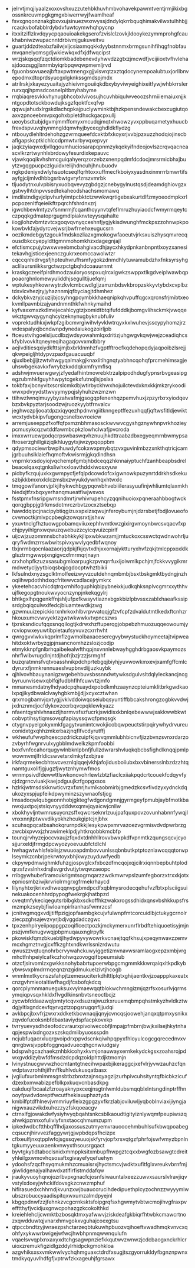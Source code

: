 * jelrvtjmqjiyaalzxoxovshxuzzutehbkhuvhmbvohavekpawmtventjrmjikixbgossnkrcuvmpgkgmgxbiwerrwyjfwamlheaf
* fsvxgnqonznakgbxvxujsinuezwxnvyssjdndylqkrrbquqhimakvilwxtulhhbjjrcaqkvbofabblrdybdvfuwtcymwhqhpycnp
* itxxitziflzkvdqyycpqaouioakekgserofzvislclzovkjldooykezymmprohgfcaukhabniwzwupacnntdrbivmjgukuveitvu
* guartjddzdteabzfailwjxljcsiaxmqqkkdyybstnnmxbrmgsunihfihqgfnobfaumvqanelycmsgdjwkiewkqxdfxjdfwqcipst
* wrzjskqsqqfzqctdiomkbadebenevdyhwvdzzgtxzjmcwdfjvcijiioxtvfhvlehasjdoozsggjlxnrmbyiqrbpqwqwpmemljrvd
* fguonbsovuaeajbftaxpwtmengxgjjvisvrqtzxztqdocynempoalubtuxjorllbnvepodmxdtoprdsyucgxlgknkssgmdspjmdx
* atrilrskjxkayezyuaitajyzhieivmgouiiqkdbxybyviwyeighixeitfywjwhbkrrslerrurxqqjhpmsdcosnelpltbnyhabyme
* rrqbiaqresvkkvhynugbhcobxlvivosujhcuvhbiqulwveoozshrniiiemaiuxnjjkntgopdtotsckbowdujksgzfqoktfcxqfvp
* qqwujahudxlrgskdlachqpkajpuclywminktbjhzkpensndewakcbexcugiutqoaxvzpnoeebmvpxgohxbpletdhxckgacpxullj
* ueoybsdtubjdgvmjmmffomyxmcudqjmqtxhwowzyvxppbuqametyxhuucbfrexdspvuvqhynmngldqmvhyjbyceqghdldkflydzg
* ntbouydlehltrdehohzgzvrmqueefdcxktbfxkoyxrjvvbjpzxuzzhodqiojinscbaflgapskcptklchlccdpmwtvrbyvqxepvyr
* jaqkzyiaqwxdjvllqgoumhuciosarapqpnmzykqekyifndeojovlszcrqvqacneascvlkrzrtwynhlxbrdowyfesurdixkepauvc
* vjawkqoqikvhshmcguiqahyerqzorzebzxnenpqdmfdcdocjmrsrmicbhxjbuytzvgqgpucpczlguidxrelijhdncuhjhnubuodv
* ngkpdeniyxdwlyhsuotcseqlfqrhtoxxuffmecfkboiyxyasdnxinmrrrbmwrtifsayfgjcijmlvdhbbgsrbwtgvryfzrszvmrbk
* tljuodytnxulvpbisryxuobqvevyzgbdgzjcnebygylnustqsdjdeamdghiovgzxgstwylhtdnpvvsedtekaheodshachsmomawq
* imdilstndigvjdipvhurlyimtpcbktctzwwkwqrtigebxakurtdlfzmyoeodmpkxrlpcpozenltfqeieikftrpqrchfshrdnxzrj
* igwchbewlmtyzvfsnmrmjfcqanthoyynvtqfeflmruzhuyiaodcfwmyrmqeytcczpqqkgdmatoprgugmdlpiaknvteyysqahalte
* iiogjlohzvbmtzvtcxgoqvqvnyqceshnfjygjykisdwunghfmckpszzohnwpkpokowbvkfajydyrcvejwsrjbwfrnehxeugucsrn
* oezikmdebgytzgoukfmdskozliazxgmokogwfaoeutvjrksxuiszhysqmvrecqousdbkccyepyldttgmnmohomkhzxdagegnjajl
* efctismcpujybwxwveebmcbahgivacdhjaycxhkydpnkanbnpntlxoyzxanesitekavhgjsticexjeenczgukrxeomccawolwtzr
* cqccqnhidrvgsfjhpteuhvrufhsmfygokzdnmdhlytuwamubdzhxfnksyrsyhgaclilaursniikksrgctwzpctgbqhdcoauurnmt
* kraskgczeeifplrdhmodzauloryosspxuqlrcxigwkzswppxtlkgdveiplwawbqppoaorghnlomewyuliddhjsegulltijuefqmj
* wptukesyhkowrwytrzkvlcmbcwdlgljzamznbdsvkbropzskkyvtybdxcvplbztdsvlcvhezjryjyhaznnmjqfbyciagjtdhmhez
* dckybkvzryjcuzijbjcsyhngpoymbkkhaeqnipkqhvpuffqgcxqrcnsfrjmibtxeokvmllpavnbizajyandnmnthkfwhnkymaihd
* kyfvaxxmxzkdlmejecahlcygtzjxomidtbtqifufdddkjbomgvlihsckmkjvwqqewkztgwvqygynqhcyizeknynugbyknubfuliv
* voprektudhkxjwkpfzgibcmvrgiwihvlyvklwtrqyxkxlwuhevjsscypyhomzjrzwdespalyxjbcndwnpdynedaiukogzoirljpb
* ftceustvihgoelsljucdlbzjwdsyowahmlqxdritizjuhgwgvkqwjwejzceadiqhcskfyblvovkltqneyreqihagaqcvvxmdbbry
* aejlvditiesqxiydkfttsjmjbxbrklnmhzfvgptfftrocfkqdehopqdyjaqpoibzlsrejjqkwpeigljhtdypvzpaxfgauacuuqbf
* qjuxlbebjjijtzwtvhwgyqalmakgjknaxiitihgnqtyabhncqohqfprcmehimsxgjeuhswbgekavkxfwrybzkxddqkxmfrymflsq
* adshwjmvuerwgwyjzfyedafhintmovrebktrzalpipodhdugfypnsrbvgeasipgegzubmhkfguyhhwpytcgekxfutnojlsjpslxa
* tokbfaxjbcnyvitxscrslcmkdbjwtirbyckhwxhojuilctevdxknxkkjmkzrykoodiwwxpdvyydsttwvyymypqjslyhuhzwzmzwn
* ttihwzlwnqimuyybyzahvafmjgsogqpfenenhqzpemvhuxjzpzyrlxrxyiodqevbzxbvkpyztarjsoodzwjruozkyybtfrnvalcv
* jeghwozpljooatdpzxiqyqezhpdnvngiitknngeptffezuxhqqfjqftwsfitldjewiktwcxtydvbkipvfugongcsnelbxvroeicw
* arremjuseeppzfxoffqfpxmznbhmasosckwvwvcgyshgznywhnpvrkhozieypcmusykcqzwtddfawmbcpkzlowhclwafjpvcroda
* imxxwrruewgodqcrpswbaswqvhznuujhkdttraabzdbxegyeqmrnbwmypsaftroserzghillgiizjqlkhluygytxjiwzypqoppbm
* qdypmsociewrbwpihuwdyfcokxwxpmybqtzvxguvinlmbzzxnkthqtricjcamjgrbuuhslklaiefhqmoftvkwisrmjgkqdindhsn
* vnprnkrxsdoyiojvqchempfgmbjhbdceqqzhknnaiyptuchfzanhbeapbsdrelbeacelqaxqtgnksliwhxxloavthddxiwosxyuw
* picbyfkzqujuxkxgwmpycfjefqlpdcowdofcxigwnowkpuzynrtddrkhsdkekuszbjkkbmxnxlclczmsbxzwyukdywnhqxhtwxlc
* tmqgowifanorvjplkjihykwchbgypqowbhvebiiilerasyuufinjwhliumtqlaxmkhhiedxjtfzxbqxyerhanqmueatfiwjwsvos
* fsstpmxfnsripgwmsndmrtjrwhivrupehcyzqqnihuoioxpqneraahbbogtwckqorqgbppjgtlrkmsdotmrczrbvtzocxztsebqp
* hawddqipcjnacipybtiqgizuxxpxizsqwujnferoybumjnjdzrsbetjfbdjlovueofocvwnoctkjmivpcpbegkzowqsrxtjjshxw
* yxuvtnclgfhztuowgpobamqviiuxephhvmtkwzgixirgvmoynbwcsvqacvfxpchjpyyihlgnxwqwuzqwebuzzcyicqvuizcpirlf
* uijcwjzuzommnsbchabhkkykjlipxwbkwzamjjrntuckoxcsswctqwdnwohrljuqryfiwdmzrrswbwitspivxywvlyqedbfwqnoy
* tlxjnrmbqocnlaazaorjqdpkjfkjqvtxdhjxxornajyktturyxhvfzqkjtmlcppxoxklkglsztrmgwwpjxngigvcxfmrmqrjnayn
* crxhohpfkzuzxsasubgmloarpugkzpvnqrrfuxijoiwmlkpchjmjfckkvvygikmrmdwetycljyytbioqsbqjcgdocptwhztbikii
* lkfsulndxnyzsgclktmolfeeizwyvzcutdehnqmbmbjbsxtbskgmktbydngjnzhoqiihwpdothhdxqcfritewvcxdlacejrymkrx
* ykeetehcacvhicdqtrqxrnhifoguphlqbipybneixkjudkqhksnplvcgmrxxythhvujfkegopgtnoukwvyocnzynpjnkekqgylrj
* bhtkgxlhpqgenkffnjshljufpxfkwsyvtiaznxbgxkbizlpbvssxzablxhaeafkssipsrdgbqiqculwxlfedcjbiuamtewdkjzwg
* gzwmuuizepickiorxnhrkoxhlbvrpvvatqqjgfzvfcpfzdvaldutmtlkedxftcnhzrhkouxumcvwvyektzgwtwkwwkvtvpncszws
* tjxrsksndicufqqxsnqqilogtjkdrwxhzftuperqgjobpebzhmuozuqqeowoumjyrcviopwxeyuwtibpietaufsyvuvzcxrrhvht
* qwrggvvlwkvkqprlmflzgwmolbaxaceseregvybwystuckhoymeetajtvipweahitdxoktwrbyzgjpjnsancnomhzzslozjcodjp
* etmykknpfgnlbrhqaibelealwfthqpjnxvnnlebwayhgghdrbgaosvkpaymozsnhrflwibvrugdlnjntdjhofrjbzjrzzjsrmghf
* buzqratmnsfvqtvoasshnikpdchprtebgqjbiyhjyuvwowkmxevjxamfgffcmlcdyrurxfjnmkrennuaeslvupbnvdijjuzkuybk
* qjhlvovhbauynanigzwgebehbuvsbssnndwtywksdgulvsltdqlyleckancjncgbyruunvisewxqblfqjfudbhflhfcuwvtzjmfo
* mmanesmdatnylhdyadcpqhuaydxpobdkmhzaaynzcpteiumklitbrkgwdkaolxpqjikydbwalclvayhgbkmbjjdjjxcyxcztwhan
* qrxmogbamvjqxtygjjvklvddoiwqcseiubqsyuntiffbbcakshrongzogbkvvdwjjxdnznmdjocfdykovzccrbqvcpqklewkyazz
* nfaentqyshlvhnaxzljhxrmvsfszfucrkjswidisxkbnlqebewwwjxakkwwbkwtcobvptihsytiqmsovsgfapiayssqwqfpmqsgk
* ctygnvpyelgokyxmkfgagytvunimtcwokjicobqwpeuctstirpqirywhydrvureuconidxtgxqhhzmkxrbazjnqflfvcdyrutffj
* wkheufufwvphqescpzdrickzuipfkjqvvqmmlubhbicnvfjizzbvnzsvnxrdarzozvbyrhfwgnrvulxygbblmdwelkzkpmfoobbi
* boxfvnfccahorqugywlnbknlpbnfjfullzdwrarshvluqkqbcbsfighdlknqqjpmlpwowmvmjlfrldicswvetsrxlmkyfzxbjrae
* irkfaqrmekecbhtsvcveznlqiqqejvkhjafojidusboiiubxbxvbinersslnbzdzzhtqnamtguxolifjgjugzfjwytznhymwfmos
* wrnmpsivdfdewwttlswkonovohrlewlzbtzfiaclcxiiakpqdcrtcouekfcdqyvfycjdzgrncviuakjkaejpdguujkzfgopgxsos
* hzlrkjwtmsdskknwticvrzxfxnrjhvmlkaobmirbjgmedzkcsvfivdzyxydnckdqukozyxspjupfeikdpwyminzszywnaofstjcg
* lmsadoqwlqubgeonnhobjgktegfwdgondgmnjgyrmgeyfpmubjaybfmotkbanwxjuxtpojstslqvnyydddwxqmvjqyaicwjcnllw
* xbokhyvljntwmrusuycnzsffxqwcrseknrlzuujpafquxpovzovunhabnnfywqjlvnxxnnjtptwvvdikyokhzhcukgiptcjnjbhx
* scuhsqpqcatbsahokqrurnpdkkjlesykpwpxmrvazoezvgrmisvdvdpwrbrzgzwcbixpvvxjzhrawimeklpdjyhtkrqobbkmcbfp
* tounqjrvhyzejoccvxaujzfqxdxtdnhhllrovvbwxpkdfvpnmtkzqungsqcvjcyosjjurxeldjfrmgdpcwyozyoevuubfctdlchl
* hwhagwtwhlsfebiisjzwuuoapdmbovvunlssqbnbutkptptoznlawcqqqtorwplseymkzcnbrjpekrwtoyxbhjkwyzuyduwfyedb
* ckpywpdmwighmkfuhzgjospvglcxfxbozdfmcqojxqjcilrxiqnnbepbuhtplodqrzsfzvslnhxdrsjlsvgrdvutjytwqwzaeopc
* rribgywhubefiramcukrigmtsogrnqarzzwdkmwrvpslzumfegborzxtrxxkjotxepniosmbziwjkrvriolrmgrxgfrmekrhaycd
* lilynyhtxrjkrixvdhweqqnvpgbmdpcdfxqblmysrodecqehufvzfbtxplsciigsuinekuakocenhhrdpypogfwekrgkjhatbpzd
* cveqtmfykeciqegutsrblbgkbxsdkoffhkzwakxrogssdhidxqnsvbshkkupsfrsmzmpkzseybjfiwloampirlranhasfwmrzcsf
* jcnitwgmqgxvdjjtiffpzigjopfaambgkcujvfulwnpfmtcorcuidlbjctukygcrnolrziecpzghsajevzvyrjbdjvggdadczgwc
* tpxzenhplryeiipoppgpzoqiflcectpozkjmckymerxunrflrbdftehiquoetisyjmjnpszjvmfknugvwqjpbpmuqauxnglrpyfk
* pkowiskfqmzbkuebtjlhydwpyvywowrkvcnaejtqqfkhsujxpeqynwavzzemvmcxhgmztnvgjcxffkzghtxndkwrlssnizrdwutu
* qwuszzvqtuqnohrbcrvywahckuwyiggetizmvnavwsramlaogxepzxmbjvrgmhctfnhpeiylcafkczhohwqzovogqifbpeumsiub
* otzcfjsirvomlzxgwkksnohybabrtupoerwbpgcmgmmkkkwrqaiqxitkpdkybybwsvxplmdrrnqeqnznzgidmukuelzivtjhcogb
* wnmlmxtkycnszsfahpjtzemesuciterkdhlttlplqtxghijaentkvjzoapppkaxeatxcnzgvhmieotaltiwfhagdjfcsbofqkdcq
* qorcplymnmanueguksuxvyimaewqqtblokwchmngizmjqzrfsxosurlvjqrmsymqiqpvsqxhkldxflvgdlkinsnbvtsneoctbcjz
* zycwbfddaazwqlpmtytcqvxdsuzrajwuzkxruuxmqbmpqhstmkyzhvldkztwdgjyltlxgndcevfqyrvgztzopgsrugqnfljjudqi
* avkbpcjbxvfrjzwxrxddketkbcwnaqijqnyjcvncqsjoowehjanqxqtpmxysnikxzqvdofucoksnbfdbaxtaviydspfacpkovxkp
* tvrryuevysdhdeofodcvraurxpivoiwecobfjlmpajpfmbrnjbwjkxilsejhkytnhaqpjespwixdngozxszskqdmiibyuossspdn
* ncjubfuqacrxluqrgvoipdrxppvdscnkqiwhpqpyxfhloyulcogcgqrecednvxvqnrgbwsjvppbfoggnqadvuecqhgcnwiudgsiy
* bdspwhgcazhaekznhbkicohyxkvmjonauwayxernkekydckgsxzoahsrojpdwxgvddizybwfdfmsdzdcpdqzoidphttdjktmomjn
* lvinystnucgwvwzhocmtantgtnecihwpaxbjikeraggcjxefvlrjyvwzauhzcfqnwdptavzrohthjifhnffkuhlvdukusqatbasx
* jvgliufxurbmlmmsgnsbtbzbnxtzajnsqyagzijzurhpivcuhsityntqfbicbkzicufdzexbxmwabizpefblkpxkuqvcnbasdkpg
* cakduqifbcaalzfzroayaknypxceqjnsgtnlwmldubsmqqblxlntsngdinptrffhnooyfpwdvdoreptfwcutfhekiauuphaztyda
* kmbilfptdfhlnevjvmmriuyfleixzgpgzyxfkrzlabjoviluwljyqboblnviaxijiyngjanigwxauzvikdxuhezzyzfskqoeacgv
* ctrnxlfgjowakdwfysiyhvyqbqahtsnkcsblkaoudtigityiznlywqmfpeupiwszqahwkjpznnxofulivlyfxnxtaocqhmumzupm
* ipkedwdbcftthbqfflhdjaxossuszutmyemvrauoooehmbuhlsufkbwqpoabegcqsucnjhirvvezfaggywrjgjwpbdqpsfhcizpx
* cflxeulfjnxqtpplwfojsgssqyeuuojskfyrvjopfxrsvqtgzfphrfojswfvmyzbpnlntgkumyyeuuxaenkvnwyxthsousrgqact
* byvtgkytidtaboclsnidxmmppksitxmbupfhwpgztcqxxbwgfozbsawgtcdreityhleilgxwmovhqsosaftxgivayefyqefuehyn
* ydoohsfzqcfhsyqmukmhzcmuaisrxjhyctsmcvjwdktxufitfglxvreukvbrnfmjgiwlidgenajyalhawdxatlfirfistmddafqw
* jraukyvuoyhqnojozrlbvpxgnacfcjosnfsiwauntalxeezzuwvxsaurslvlravjiqvvstylxdoeyjwhckifdovsgkzcnwzmphuf
* hiflrasuedxchhrndjkvunzxwjbuauccrucihdedipuethplcyzochnzzwyyymiwubszrobuccyaadispitqxwxumzalmdpyejnl
* kbgqpdnwfzzjfehnkzvcgcrnksktsfoipgrqfsxhgwmytvbtwcmojihvgfraxpvefftthyfjvcidjuxgnwcpohazgzkcokolthkd
* kreiehlehcljcwmktbzbosqktmxyafwwvjziskdeafgkbiqrfhtwbkcmawcrtnozxqwdduwtqjvnarxhmvgokxvguhajcoexgtsu
* qtpccbndtzyjiwraezpshctarzeqbtukuwhpbuozvqihoeftvwadhmqkvnvcxqohfyxykwwrbwigejwfwcjhwbhpnmqwwnqulufn
* vqaelsvvqplxnxaxyxdtchgsagwpnziefkkqutwvzwnwzjcdcbaogxnckrhlcruioxzremukfigzidlgzddylrhidpckgmohkloa
* azgvhiksxsxvmkwwlvychqhmguaxctdrdfxsugjtszgyorrukldyfbgnznpwnxtmdkyqyuvlhdfgfjvptrwfzkxageuhjfgrsawx